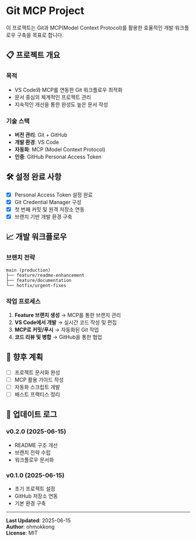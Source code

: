 # Git MCP Project

이 프로젝트는 Git과 MCP(Model Context Protocol)를 활용한 효율적인 개발 워크플로우 구축을 목표로 합니다.

## 📋 프로젝트 개요

### 목적
- VS Code와 MCP를 연동한 Git 워크플로우 최적화
- 문서 중심의 체계적인 프로젝트 관리
- 지속적인 개선을 통한 완성도 높은 문서 작성

### 기술 스택
- **버전 관리**: Git + GitHub
- **개발 환경**: VS Code
- **자동화**: MCP (Model Context Protocol)
- **인증**: GitHub Personal Access Token

## 🛠️ 설정 완료 사항

- [x] Personal Access Token 설정 완료
- [x] Git Credential Manager 구성
- [x] 첫 번째 커밋 및 원격 저장소 연동
- [x] 브랜치 기반 개발 환경 구축

## 📈 개발 워크플로우

### 브랜치 전략
```
main (production)
├── feature/readme-enhancement
├── feature/documentation  
└── hotfix/urgent-fixes
```

### 작업 프로세스
1. **Feature 브랜치 생성** → MCP를 통한 브랜치 관리
2. **VS Code에서 개발** → 실시간 코드 작성 및 편집
3. **MCP로 커밋/푸시** → 자동화된 Git 작업
4. **코드 리뷰 및 병합** → GitHub을 통한 협업

## 🎯 향후 계획

- [ ] 프로젝트 문서화 완성
- [ ] MCP 활용 가이드 작성
- [ ] 자동화 스크립트 개발
- [ ] 베스트 프랙티스 정리

## 📝 업데이트 로그

### v0.2.0 (2025-06-15)
- README 구조 개선
- 브랜치 전략 수립
- 워크플로우 문서화

### v0.1.0 (2025-06-15)
- 초기 프로젝트 설정
- GitHub 저장소 연동
- 기본 환경 구축

---

**Last Updated**: 2025-06-15  
**Author**: ohmokkong  
**License**: MIT
